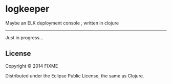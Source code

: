 logkeeper
=========

Maybe an ELK deployment console , written in clojure

------------------
Just in progress...


## License

Copyright © 2014 FIXME

Distributed under the Eclipse Public License, the same as Clojure.